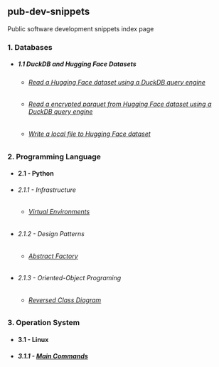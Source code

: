 ## pub-dev-snippets
Public software development snippets index page

### 1. Databases
- ##### 1.1 DuckDB and Hugging Face Datasets
  - ###### [Read a Hugging Face dataset using a DuckDB query engine](https://gist.github.com/stra-uss/a2777b9eddaf5e5867dd0669c6f12b3b)
  - ###### [Read a encrypted parquet from Hugging Face dataset using a DuckDB query engine](https://gist.github.com/stra-uss/57dd528fd6a9729244f9dc6584e052ca)
  - ###### [Write a local file to Hugging Face dataset](https://gist.github.com/stra-uss/64d33a05793a961dfbdbf19652b3cdf8)
 
### 2. Programming Language
-  #### 2.1 - Python
  - ###### 2.1.1 - Infrastructure
    - ###### [Virtual Environments](https://gist.github.com/stra-uss/912de535ebc5c59ecbfd6d2a7ff3ae9d)
  - ###### 2.1.2 - Design Patterns
    - ###### [Abstract Factory](https://gist.github.com/stra-uss/a908b6736d1bb68d5ba4effc442b62b6)
  - ###### 2.1.3 - Oriented-Object Programing
    - ###### [Reversed Class Diagram](https://gist.github.com/stra-uss/451ea21ad1234e7d647c076578fe2bb2)
   
### 3. Operation System
-  #### 3.1 - Linux
  - ##### 3.1.1 - [Main Commands](https://gist.github.com/stra-uss/04a83280e778ba168162d0b3c835c2ae)
    
